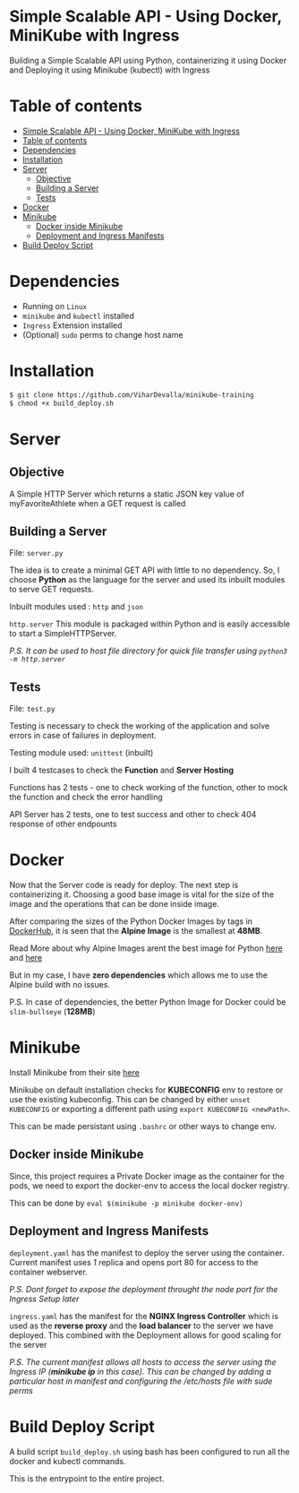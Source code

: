# Simple Scalable API - Using Docker, MiniKube with Ingress


Building a Simple Scalable API using Python, containerizing it using Docker and Deploying it using Minikube (kubectl) with Ingress

Table of contents
=================
- [Simple Scalable API - Using Docker, MiniKube with Ingress](#simple-scalable-api---using-docker-minikube-with-ingress)
- [Table of contents](#table-of-contents)
- [Dependencies](#dependencies)
- [Installation](#installation)
- [Server](#server)
  - [Objective](#objective)
  - [Building a Server](#building-a-server)
  - [Tests](#tests)
- [Docker](#docker)
- [Minikube](#minikube)
  - [Docker inside Minikube](#docker-inside-minikube)
  - [Deployment and Ingress Manifests](#deployment-and-ingress-manifests)
- [Build Deploy Script](#build-deploy-script)



# Dependencies

- Running on `Linux`
- `minikube` and `kubectl` installed
- `Ingress` Extension installed
- (Optional) `sudo` perms to change host name



# Installation


```bash
$ git clone https://github.com/ViharDevalla/minikube-training
$ chmod +x build_deploy.sh
```

# Server

## Objective
A Simple HTTP Server which returns a static JSON key value of myFavoriteAthlete when a GET request is called

## Building a Server

File: `server.py`

The idea is to create a minimal GET API with little to no dependency. So, I choose **Python** as the language for the server and used its inbuilt modules to serve GET requests.

Inbuilt modules used : `http` and `json`

`http.server`
This module is packaged within Python and is easily accessible to start a SimpleHTTPServer.

*P.S. It can be used to host file directory for quick file transfer using `python3 -m http.server`*


## Tests
File: `test.py`

Testing is necessary to check the working of the application and solve errors in case of failures in deployment.

Testing module used: `unittest` (inbuilt)

I built 4 testcases to check the **Function** and **Server Hosting**

Functions has 2 tests - one to check working of the function, other to mock the function and check the error handling

API Server has 2 tests, one to test success and other to check 404 response of other endpounts

# Docker
Now that the Server code is ready for deploy. The next step is containerizing it. Choosing a good base image is vital for the size of the image and the operations that can be done inside image.

After comparing the sizes of the Python Docker Images by tags in [DockerHub](https://hub.docker.com/_/python/tags), it is seen that the **Alpine Image** is the smallest at **48MB**.

Read More about why Alpine Images arent the best image for Python [here](https://pythonspeed.com/articles/base-image-python-docker-images/#:~:text=Why%20you%20shouldn't%20use,I%20recommend%20against%20using%20Alpine.) and [here](https://pythonspeed.com/articles/alpine-docker-python/)

But in my case, I have **zero dependencies** which allows me to use the Alpine build with no issues.

P.S. In case of dependencies, the better Python Image for Docker could be  `slim-bullseye` (**128MB**)



# Minikube

Install Minikube from their site [here](https://minikube.sigs.k8s.io/docs/start/)


Minikube on default installation checks for **KUBECONFIG** env to restore or use the existing kubeconfig.
This can be changed by either `unset KUBECONFIG` or exporting a different path using `export KUBECONFIG <newPath>`.

This can be made persistant using `.bashrc` or other ways to change env.

## Docker inside Minikube
Since, this project requires a Private Docker image as the container for the pods, we need to export the docker-env to access the local docker registry.

This can be done by `eval $(minikube -p minikube docker-env)
`

## Deployment and Ingress Manifests
`deployment.yaml` has the manifest to deploy the server using the container. Current manifest uses *1* replica and opens port 80 for access to the container webserver.

*P.S. Dont forget to expose the deployment throught the node port for the Ingress Setup later*

`ingress.yaml` has the manifest for the **NGINX Ingress Controller** which is used as the **reverse proxy** and the **load balancer** to the server we have deployed. This combined with the Deployment allows for good scaling for the server



*P.S. The current manifest allows all hosts to access the server using the Ingress IP (**minikube ip** in this case). This can be changed by adding a particular host in manifest and configuring the /etc/hosts file with sude perms*



# Build Deploy Script

A build script `build_deploy.sh` using bash has been configured to run all the docker and kubectl commands.

This is the entrypoint to the entire project.